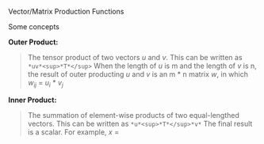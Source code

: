 Vector/Matrix Production Functions

Some concepts

**Outer Product:**
> The tensor product of two vectors *u* and *v*. This can be written as `*uv*<sup>*T*</sup>` When the length of *u* is m and the length of *v* is n, the result of outer producting *u* and *v* is an m * n matrix *w*, in which *w<sub>ij</sub>* = *u<sub>i</sub>* * *v<sub>j</sub>*

**Inner Product:**
> The summation of element-wise products of two equal-lengthed vectors. This can be written as `*u*<sup>*T*</sup>*v*`  The final result is a scalar. For example, *x* = 
